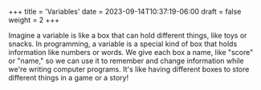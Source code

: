+++
title = 'Variables'
date = 2023-09-14T10:37:19-06:00
draft = false
weight = 2
+++

Imagine a variable is like a box that can hold different things, like toys or snacks. In programming, a variable is a special kind of box that holds information like numbers or words. We give each box a name, like "score" or "name," so we can use it to remember and change information while we're writing computer programs. It's like having different boxes to store different things in a game or a story!
